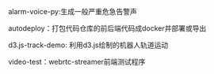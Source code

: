 alarm-voice-py:生成一般严重危急告警声


autodeploy：打包代码仓库的前后端代码成docker并部署或导出


d3.js-track-demo: 利用d3.js绘制的机器人轨道运动


video-test：webrtc-streamer前端测试程序
